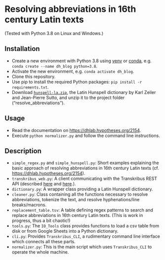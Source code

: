 # Resolving abbreviations in 16th century Latin texts

(Tested with Python 3.8 on Linux and Windows.)

## Installation
* Create a new environment with Python 3.8 using [venv](https://docs.python-guide.org/dev/virtualenvs/) or [conda](https://docs.anaconda.com/), e.g. `conda create --name dh_blog python=3.8`.
* Activate the new environment, e.g. `conda activate dh_blog`.
* Clone this repository.
* Use pip to install the required Python packages: `pip install -r requirements.txt`.
* Download [`hunspell-la.zip`](https://latin-dict.github.io/docs/hunspell-la.zip), the Latin Hunspell dictionary by Karl Zeiler and Jean-Pierre Sutto, and unzip it to the project folder (“resolve_abbreviations”).

## Usage
* Read the documentation on https://dhlab.hypotheses.org/2154.
* Execute `python normalizer.py` and follow the command line instructions.

## Description
* `simple_regex.py` and `simple_hunspell.py`: Short examples explaining the basic approach of resolving abbreviations in 16th century Latin texts (cf. https://dhlab.hypotheses.org/2154). 
* `transkribus_web.py`: A client communicating with the Transkribus REST API (described [here](https://dhlab.hypotheses.org/2114) and [here](https://github.com/gedoensmanagement/transkribus_rest_api_client).).
* `dictionary.py`: A wrapper class providing a Latin Hunspell dictionary. 
* `cleaner.py`: Class containing all the functions necessary to resolve abbreviations, tokenize the text, and resolve hyphenations/line breaks/macrons. 
* `replacement_table.tsv`: A table defining regex patterns to search and replace abbreviations in 16th century Latin texts. (This is work in progress, thus a bit chaotic!)
* `tools.py`: The `IO_Tools` class provides functions to load a csv table from disk or from Google Sheets into a Python dictionary.
* `cli.py`: Provides `Transkribus_CLI`, a rudimentary command line interface which connects all these parts.
* `normalizer.py`: This is the main script which uses `Transkribus_CLI` to operate the whole machine.